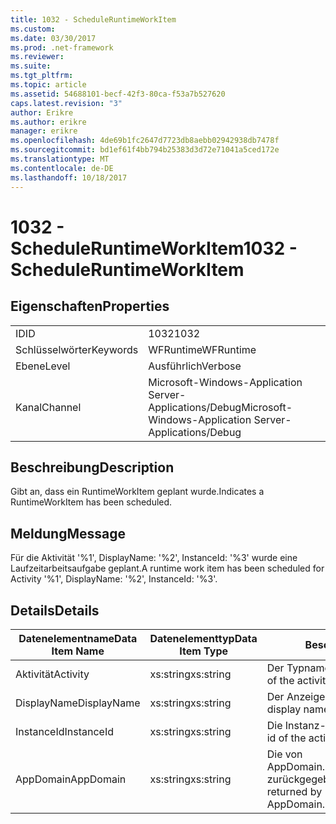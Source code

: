 ```yaml
---
title: 1032 - ScheduleRuntimeWorkItem
ms.custom: 
ms.date: 03/30/2017
ms.prod: .net-framework
ms.reviewer: 
ms.suite: 
ms.tgt_pltfrm: 
ms.topic: article
ms.assetid: 54688101-becf-42f3-80ca-f53a7b527620
caps.latest.revision: "3"
author: Erikre
ms.author: erikre
manager: erikre
ms.openlocfilehash: 4de69b1fc2647d7723db8aebb02942938db7478f
ms.sourcegitcommit: bd1ef61f4bb794b25383d3d72e71041a5ced172e
ms.translationtype: MT
ms.contentlocale: de-DE
ms.lasthandoff: 10/18/2017
---
```

# <a name="1032---scheduleruntimeworkitem"></a><span data-ttu-id="eabf1-102">1032 - ScheduleRuntimeWorkItem</span><span class="sxs-lookup"><span data-stu-id="eabf1-102">1032 - ScheduleRuntimeWorkItem</span></span>
## <a name="properties"></a><span data-ttu-id="eabf1-103">Eigenschaften</span><span class="sxs-lookup"><span data-stu-id="eabf1-103">Properties</span></span>  
  
|||  
|-|-|  
|<span data-ttu-id="eabf1-104">ID</span><span class="sxs-lookup"><span data-stu-id="eabf1-104">ID</span></span>|<span data-ttu-id="eabf1-105">1032</span><span class="sxs-lookup"><span data-stu-id="eabf1-105">1032</span></span>|  
|<span data-ttu-id="eabf1-106">Schlüsselwörter</span><span class="sxs-lookup"><span data-stu-id="eabf1-106">Keywords</span></span>|<span data-ttu-id="eabf1-107">WFRuntime</span><span class="sxs-lookup"><span data-stu-id="eabf1-107">WFRuntime</span></span>|  
|<span data-ttu-id="eabf1-108">Ebene</span><span class="sxs-lookup"><span data-stu-id="eabf1-108">Level</span></span>|<span data-ttu-id="eabf1-109">Ausführlich</span><span class="sxs-lookup"><span data-stu-id="eabf1-109">Verbose</span></span>|  
|<span data-ttu-id="eabf1-110">Kanal</span><span class="sxs-lookup"><span data-stu-id="eabf1-110">Channel</span></span>|<span data-ttu-id="eabf1-111">Microsoft-Windows-Application Server-Applications/Debug</span><span class="sxs-lookup"><span data-stu-id="eabf1-111">Microsoft-Windows-Application Server-Applications/Debug</span></span>|  
  
## <a name="description"></a><span data-ttu-id="eabf1-112">Beschreibung</span><span class="sxs-lookup"><span data-stu-id="eabf1-112">Description</span></span>  
 <span data-ttu-id="eabf1-113">Gibt an, dass ein RuntimeWorkItem geplant wurde.</span><span class="sxs-lookup"><span data-stu-id="eabf1-113">Indicates a RuntimeWorkItem has been scheduled.</span></span>  
  
## <a name="message"></a><span data-ttu-id="eabf1-114">Meldung</span><span class="sxs-lookup"><span data-stu-id="eabf1-114">Message</span></span>  
 <span data-ttu-id="eabf1-115">Für die Aktivität '%1', DisplayName: '%2', InstanceId: '%3' wurde eine Laufzeitarbeitsaufgabe geplant.</span><span class="sxs-lookup"><span data-stu-id="eabf1-115">A runtime work item has been scheduled for Activity '%1', DisplayName: '%2', InstanceId: '%3'.</span></span>  
  
## <a name="details"></a><span data-ttu-id="eabf1-116">Details</span><span class="sxs-lookup"><span data-stu-id="eabf1-116">Details</span></span>  
  
|<span data-ttu-id="eabf1-117">Datenelementname</span><span class="sxs-lookup"><span data-stu-id="eabf1-117">Data Item Name</span></span>|<span data-ttu-id="eabf1-118">Datenelementtyp</span><span class="sxs-lookup"><span data-stu-id="eabf1-118">Data Item Type</span></span>|<span data-ttu-id="eabf1-119">Beschreibung</span><span class="sxs-lookup"><span data-stu-id="eabf1-119">Description</span></span>|  
|--------------------|--------------------|-----------------|  
|<span data-ttu-id="eabf1-120">Aktivität</span><span class="sxs-lookup"><span data-stu-id="eabf1-120">Activity</span></span>|<span data-ttu-id="eabf1-121">xs:string</span><span class="sxs-lookup"><span data-stu-id="eabf1-121">xs:string</span></span>|<span data-ttu-id="eabf1-122">Der Typname der Aktivität.</span><span class="sxs-lookup"><span data-stu-id="eabf1-122">The type name of the activity.</span></span>|  
|<span data-ttu-id="eabf1-123">DisplayName</span><span class="sxs-lookup"><span data-stu-id="eabf1-123">DisplayName</span></span>|<span data-ttu-id="eabf1-124">xs:string</span><span class="sxs-lookup"><span data-stu-id="eabf1-124">xs:string</span></span>|<span data-ttu-id="eabf1-125">Der Anzeigename der Aktivität.</span><span class="sxs-lookup"><span data-stu-id="eabf1-125">The display name of the activity.</span></span>|  
|<span data-ttu-id="eabf1-126">InstanceId</span><span class="sxs-lookup"><span data-stu-id="eabf1-126">InstanceId</span></span>|<span data-ttu-id="eabf1-127">xs:string</span><span class="sxs-lookup"><span data-stu-id="eabf1-127">xs:string</span></span>|<span data-ttu-id="eabf1-128">Die Instanz-ID der Aktivität.</span><span class="sxs-lookup"><span data-stu-id="eabf1-128">The instance id of the activity.</span></span>|  
|<span data-ttu-id="eabf1-129">AppDomain</span><span class="sxs-lookup"><span data-stu-id="eabf1-129">AppDomain</span></span>|<span data-ttu-id="eabf1-130">xs:string</span><span class="sxs-lookup"><span data-stu-id="eabf1-130">xs:string</span></span>|<span data-ttu-id="eabf1-131">Die von AppDomain.CurrentDomain.FriendlyName zurückgegebene Zeichenfolge.</span><span class="sxs-lookup"><span data-stu-id="eabf1-131">The string returned by AppDomain.CurrentDomain.FriendlyName.</span></span>|
